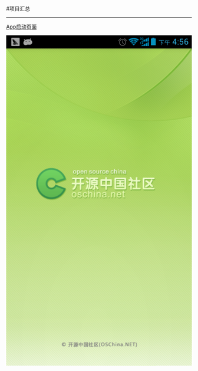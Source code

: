 #项目汇总

----------
[App启动页面](http://git.oschina.net/aa1000777/MyAppStartActivity "App启动页面")

![](https://raw.githubusercontent.com/aa1000777/android-cjc-project/master/Image/MyAppStartActivity%28%E7%A8%8B%E5%BA%8F%E5%90%AF%E5%8A%A8%E9%A1%B5%E9%9D%A2%29.png)